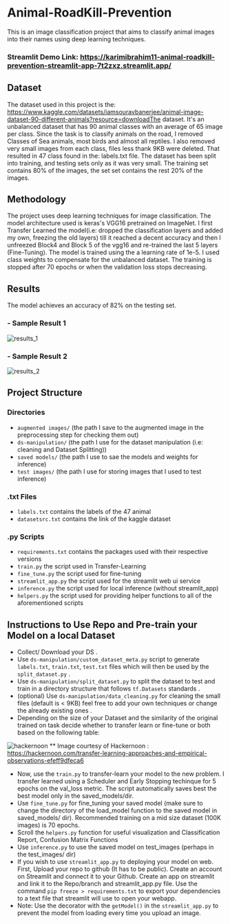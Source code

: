 # Animal-RoadKill-Prevention
This is an image classification project that aims to classify animal images into their names using deep learning techniques.

### Streamlit Demo Link: https://karimibrahim11-animal-roadkill-prevention-streamlit-app-7t2zxz.streamlit.app/

## Dataset
The dataset used in this project is the: https://www.kaggle.com/datasets/iamsouravbanerjee/animal-image-dataset-90-different-animals?resource=downloadThe dataset. It's an unbalanced dataset that has 90 animal classes with an average of 65 image per class.  Since the task is to classify animals on the road, I removed Classes of Sea animals, most birds and almost all reptiles. I also removed very small images from each class, files less thank 9KB were deleted. That resulted in 47 class found in the: labels.txt file. The dataset has been split into training, and testing sets only as it was very small. The training set contains 80% of the images, the set set contains the rest 20% of the images.

## Methodology
The project uses deep learning techniques for image classification. The model architecture used is keras's VGG16 pretrained on ImageNet. I first Transfer Learned the model(i.e: dropped the classification layers and added my own, freezing the old layers) till it reached a decent accuracy and then I unfreezed Block4 and Block 5 of the vgg16 and re-trained the last 5 layers (Fine-Tuning). The model is trained using the a learning rate of 1e-5. I used class weights to compensate for the unbalanced dataset. The training is stopped after 70 epochs or when the validation loss stops decreasing.

## Results
The model achieves an accuracy of 82% on the testing set.
### - Sample Result 1
![results_1](https://user-images.githubusercontent.com/47744559/235335251-3cce6b50-2df2-489a-a130-4d6e28a76771.jpg)
### - Sample Result 2
![results_2](https://user-images.githubusercontent.com/47744559/235335255-e12a9471-2b6e-4ae7-a6c3-a18883ac0091.jpg)



## Project Structure

### Directories

- ```augmented images/```  (the path I save to the augmented image in the preprocessing step for checking them out)
- ```ds-manipulation/```   (the path I use for the dataset manipulation (i.e: cleaning and Dataset Splitting))
- ```saved models/```      (the path I use to sae the models and weights for inference)
- ```test images/```       (the path I use for storing images that I used to test inference)

### .txt Files

- ```labels.txt```       contains the labels of the 47 animal
- ```datasetsrc.txt```    contains the link of the kaggle dataset

### .py Scripts

- ```requirements.txt```  contains the packages used with their respective versions
- ```train.py```          the script used in Transfer-Learning
- ```fine_tune.py```      the script used for fine-tuning 
- ```streamlit_app.py```  the script used for the streamlit web ui service
- ```inference.py```      the script used for local inference (without streamlit_app)
- ```helpers.py```        the script used for providing helper functions to all of the aforementioned scripts


## Instructions to Use Repo and Pre-train your Model on a local Dataset

- Collect/ Download your DS .
- Use ```ds-manipulation/custom_dataset_meta.py``` script to generate ```labels.txt```, ```train.txt```, ```test.txt``` files which will then be used by the ```split_dataset.py``` .
- Use ```ds-manipulation/split_dataset.py``` to split the dataset to test and train in a directory structure that follows ```tf.Datasets``` standards .
- (optional) Use ```ds-manipulation/data_cleaning.py``` for cleaning the small files (default is < 9KB) feel free to add your own techniques or change the already existing ones .
- Depending on the size of your Dataset and the similarity of the original trained on task decide whether to transfer learn or fine-tune or both based on the      following table: 

![hackernoon](https://user-images.githubusercontent.com/47744559/235335453-44381f50-f319-4bca-88f2-3a7938aa2501.jpg)
** Image courtesy of Hackernoon : https://hackernoon.com/transfer-learning-approaches-and-empirical-observations-efeff9dfeca6

- Now, use the ```train.py``` to transfer-learn your model to the new problem. I transfer learned using a Scheduler and Early Stopping techinque for 5 epochs on the val_loss metric. The script automatically saves best the best model only in the saved_models/dir. 
- Use ```fine_tune.py``` for fine_tuning your saved model (make sure to change the directory of the load_model function to the saved model in saved_models/ dir). Recommended training on a mid size dataset (100K images) is 70 epochs. 
- Scroll the ```helpers.py``` function for useful visualization and Classification Report, Confusion Matrix Functions
- Use ```inference.py``` to use the saved model on test_images (perhaps in the test_images/ dir)
- If you wish to use ```streamlit_app.py``` to deploying your model on web. First, Upload your repo to github (It has to be public). Create an account on Streamlit and connect it to your Github. Create an app on streamlit and link it to the Repo/branch and streamlit_app.py file. Use the command ``` pip freeze > requirements.txt ``` to export your dependencies to a text file that streamlit will use to open your webapp. 
- Note: Use the decorator with the ```getModel()``` in the ```streamlit_app.py``` to prevent the model from loading every time you upload an image.



